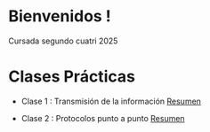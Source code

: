 # Bienvenidos !
Cursada segundo cuatri 2025

# Clases Prácticas 
- Clase 1 : Transmisión de la información [ Resumen](https://github.com/ToniusRetonius/Redes/blob/main/Pr%C3%A1cticas/1/Clase_Pr%C3%A1ctica___Transmisi%C3%B3n_de_la_informaci%C3%B3n.pdf)

- Clase 2 : Protocolos punto a punto [ Resumen](https://github.com/ToniusRetonius/Redes/blob/main/Pr%C3%A1cticas/2/Clase_Pr%C3%A1ctica___Protocolos_Punto_a_Punto.pdf)

